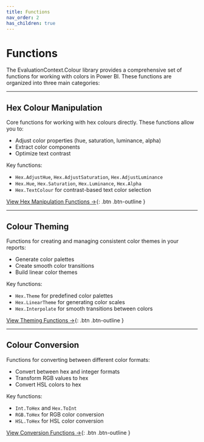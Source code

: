 ```yaml
---
title: Functions
nav_order: 2
has_children: true
---
```


# Functions

The EvaluationContext.Colour library provides a comprehensive set of functions for working with colors in Power BI. These functions are organized into three main categories:

---

## Hex Colour Manipulation

Core functions for working with hex colours directly. These functions allow you to:

- Adjust color properties (hue, saturation, luminance, alpha)
- Extract color components
- Optimize text contrast

Key functions:
- `Hex.AdjustHue`, `Hex.AdjustSaturation`, `Hex.AdjustLuminance`
- `Hex.Hue`, `Hex.Saturation`, `Hex.Luminance`, `Hex.Alpha`
- `Hex.TextColour` for contrast-based text color selection

[View Hex Manipulation Functions →](/docs/functions/hex-manipulation/){: .btn .btn-outline }

---

## Colour Theming

Functions for creating and managing consistent color themes in your reports:

- Generate color palettes
- Create smooth color transitions
- Build linear color themes

Key functions:
- `Hex.Theme` for predefined color palettes
- `Hex.LinearTheme` for generating color scales
- `Hex.Interpolate` for smooth transitions between colors

[View Theming Functions →](/docs/functions/theming/){: .btn .btn-outline }

---

## Colour Conversion

Functions for converting between different color formats:

- Convert between hex and integer formats
- Transform RGB values to hex
- Convert HSL colors to hex

Key functions:
- `Int.ToHex` and `Hex.ToInt`
- `RGB.ToHex` for RGB color conversion
- `HSL.ToHex` for HSL color conversion

[View Conversion Functions →](/docs/functions/conversion/){: .btn .btn-outline }